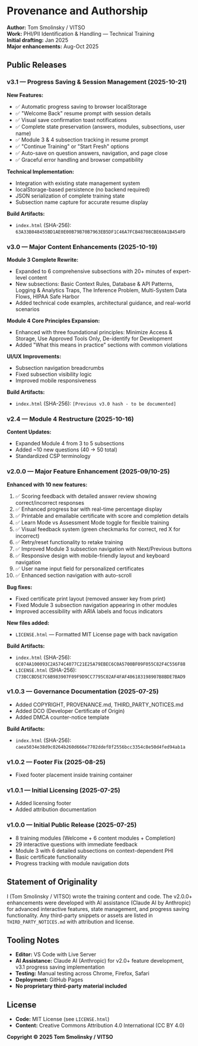 # Provenance and Authorship

**Author:** Tom Smolinsky / VITSO  
**Work:** PHI/PII Identification & Handling — Technical Training  
**Initial drafting:** Jan 2025  
**Major enhancements:** Aug-Oct 2025

## Public Releases

### v3.1 — Progress Saving & Session Management (2025-10-21)
**New Features:**
- ✅ Automatic progress saving to browser localStorage
- ✅ "Welcome Back" resume prompt with session details
- ✅ Visual save confirmation toast notifications
- ✅ Complete state preservation (answers, modules, subsections, user name)
- ✅ Module 3 & 4 subsection tracking in resume prompt
- ✅ "Continue Training" or "Start Fresh" options
- ✅ Auto-save on question answers, navigation, and page close
- ✅ Graceful error handling and browser compatibility

**Technical Implementation:**
- Integration with existing state management system
- localStorage-based persistence (no backend required)
- JSON serialization of complete training state
- Subsection name capture for accurate resume display

**Build Artifacts:**
* `index.html` (SHA-256): `63A33B048455BD1AE0E00B79B70B7963EB5DF1C46A7FCB48708CBE60A1B454FD`

### v3.0 — Major Content Enhancements (2025-10-19)
**Module 3 Complete Rewrite:**
- Expanded to 6 comprehensive subsections with 20+ minutes of expert-level content
- New subsections: Basic Context Rules, Database & API Patterns, Logging & Analytics Traps, The Inference Problem, Multi-System Data Flows, HIPAA Safe Harbor
- Added technical code examples, architectural guidance, and real-world scenarios

**Module 4 Core Principles Expansion:**
- Enhanced with three foundational principles: Minimize Access & Storage, Use Approved Tools Only, De-identify for Development
- Added "What this means in practice" sections with common violations

**UI/UX Improvements:**
- Subsection navigation breadcrumbs
- Fixed subsection visibility logic
- Improved mobile responsiveness

**Build Artifacts:**
* `index.html` (SHA-256): `[Previous v3.0 hash - to be documented]`

### v2.4 — Module 4 Restructure (2025-10-16)
**Content Updates:**
- Expanded Module 4 from 3 to 5 subsections
- Added ~10 new questions (40 → 50 total)
- Standardized CSP terminology

### v2.0.0 — Major Feature Enhancement (2025-09/10-25)
**Enhanced with 10 new features:**
1. ✅ Scoring feedback with detailed answer review showing correct/incorrect responses
2. ✅ Enhanced progress bar with real-time percentage display
3. ✅ Printable and emailable certificate with score and completion details
4. ✅ Learn Mode vs Assessment Mode toggle for flexible training
5. ✅ Visual feedback system (green checkmarks for correct, red X for incorrect)
6. ✅ Retry/reset functionality to retake training
7. ✅ Improved Module 3 subsection navigation with Next/Previous buttons
8. ✅ Responsive design with mobile-friendly layout and keyboard navigation
9. ✅ User name input field for personalized certificates
10. ✅ Enhanced section navigation with auto-scroll

**Bug fixes:**
- Fixed certificate print layout (removed answer key from print)
- Fixed Module 3 subsection navigation appearing in other modules
- Improved accessibility with ARIA labels and focus indicators

**New files added:**
- `LICENSE.html` — Formatted MIT License page with back navigation

**Build Artifacts:**
* `index.html` (SHA-256): `6C074A100093C2A574C4077C21E25A79EBEC6C0A5700BF09F055C82F4C556F88`
* `LICENSE.html` (SHA-256): `C73BCCBD5E7C6B983907F09F9D9CC7795C02AF4FAF406183198907B8BDE7BAD9`

### v1.0.3 — Governance Documentation (2025-07-25)
- Added COPYRIGHT, PROVENANCE.md, THIRD_PARTY_NOTICES.md
- Added DCO (Developer Certificate of Origin)
- Added DMCA counter-notice template

**Build Artifacts:**
* `index.html` (SHA-256): `caea5034e38d9c0264b260d666e7702ddef8f2556bcc3354c8e50d4fed94ab1a`

### v1.0.2 — Footer Fix (2025-08-25)
- Fixed footer placement inside training container

### v1.0.1 — Initial Licensing (2025-07-25)
- Added licensing footer
- Added attribution documentation

### v1.0.0 — Initial Public Release (2025-07-25)
- 8 training modules (Welcome + 6 content modules + Completion)
- 29 interactive questions with immediate feedback
- Module 3 with 6 detailed subsections on context-dependent PHI
- Basic certificate functionality
- Progress tracking with module navigation dots

## Statement of Originality

I (Tom Smolinsky / VITSO) wrote the training content and code. The v2.0.0+ enhancements were developed with AI assistance (Claude AI by Anthropic) for advanced interactive features, state management, and progress saving functionality. Any third-party snippets or assets are listed in `THIRD_PARTY_NOTICES.md` with attribution and license.

## Tooling Notes

- **Editor:** VS Code with Live Server
- **AI Assistance:** Claude AI (Anthropic) for v2.0+ feature development, v3.1 progress saving implementation
- **Testing:** Manual testing across Chrome, Firefox, Safari
- **Deployment:** GitHub Pages
- **No proprietary third-party material included**

## License

- **Code:** MIT License (see `LICENSE.html`)
- **Content:** Creative Commons Attribution 4.0 International (CC BY 4.0)

**Copyright © 2025 Tom Smolinsky / VITSO**
